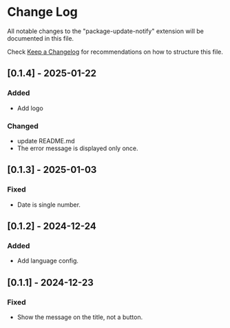 # Change Log

All notable changes to the "package-update-notify" extension will be documented in this file.

Check [Keep a Changelog](http://keepachangelog.com/) for recommendations on how to structure this file.

## [0.1.4] - 2025-01-22

### Added

- Add logo

### Changed

- update README.md
- The error message is displayed only once.

## [0.1.3] - 2025-01-03

### Fixed

- Date is single number.

## [0.1.2] - 2024-12-24

### Added

- Add language config.

## [0.1.1] - 2024-12-23

### Fixed

- Show the message on the title, not a button.